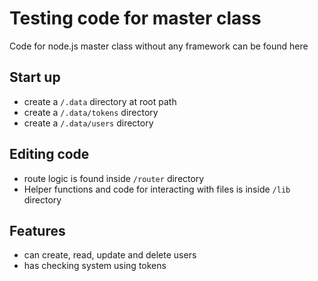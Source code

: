 # Testing code for master class

Code for node.js master class without any framework can be found here

## Start up
* create a `/.data` directory at root path
* create a `/.data/tokens` directory
* create a `/.data/users` directory

## Editing code
* route logic is found inside `/router` directory
* Helper functions and code for interacting with files is inside `/lib` directory

## Features
* can create, read, update and delete users
* has checking system using tokens
